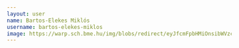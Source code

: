 ```yaml
---
layout: user
name: Bartos-Elekes Miklós
username: bartos-elekes-miklos
image: https://warp.sch.bme.hu/img/blobs/redirect/eyJfcmFpbHMiOnsibWVzc2FnZSI6IkJBaHBBWHc9IiwiZXhwIjpudWxsLCJwdXIiOiJibG9iX2lkIn19--8514002513a90dcf15058e307a1a632bdce67001/BartosElekesMiklos.jpg
---
```

